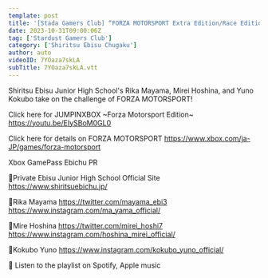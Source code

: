 ```yaml
---
template: post
title: '[Stada Gamers Club] “FORZA MOTORSPORT Extra Edition/Race Edition”'
date: 2023-10-31T09:00:06Z
tag: ['Stardust Gamers Club']
category: ['Shiritsu Ebisu Chugaku']
author: auto 
videoID: 7YOaza7skLA
subTitle: 7YOaza7skLA.vtt
---
```

Shiritsu Ebisu Junior High School's Rika Mayama, Mirei Hoshina, and Yuno Kokubo take on the challenge of FORZA MOTORSPORT!

Click here for JUMPINXBOX ~Forza Motorsport Edition~
https://youtu.be/EIySBoM0GL0

Click here for details on FORZA MOTORSPORT
https://www.xbox.com/ja-JP/games/forza-motorsport

Xbox GamePass Ebichu PR

🏫Private Ebisu Junior High School Official Site
https://www.shiritsuebichu.jp/

🦐Rika Mayama
https://twitter.com/mayama_ebi3
https://www.instagram.com/ma_yama_official/

🦐Mire Hoshina
https://twitter.com/mirei_hoshi7
https://www.instagram.com/hoshina_mirei_official/

🦐Kokubo Yuno
https://www.instagram.com/kokubo_yuno_official/

🎵 Listen to the playlist on Spotify, Apple music